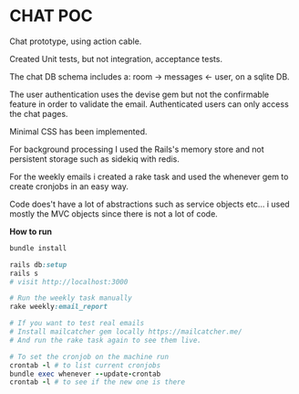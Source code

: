 # CHAT POC

Chat prototype, using action cable.

Created Unit tests, but not integration, acceptance tests.

The chat DB schema includes a: room -> messages <- user, on a sqlite DB.

The user authentication uses the devise gem but not the confirmable feature in order to validate the email. Authenticated users can only access the chat pages.

Minimal CSS has been implemented.

For background processing I used the Rails's memory store and not persistent storage such as sidekiq with redis.

For the weekly emails i created a rake task and used the whenever gem to create cronjobs in an easy way.

Code does't have a lot of abstractions such as service objects etc... i used mostly the MVC objects since there is not a lot of code.


**How to run**
```ruby
bundle install

rails db:setup
rails s
# visit http://localhost:3000

# Run the weekly task manually
rake weekly:email_report

# If you want to test real emails
# Install mailcatcher gem locally https://mailcatcher.me/
# And run the rake task again to see them live.

# To set the cronjob on the machine run
crontab -l # to list current cronjobs
bundle exec whenever --update-crontab
crontab -l # to see if the new one is there
```


